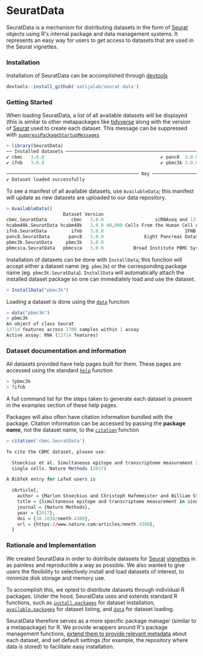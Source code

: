 # SeuratData

SeuratData is a mechanism for distributing datasets in the form of [Seurat](https://satijalab.org/seurat) objects using R's internal package and data management systems. It represents an easy way for users to get access to datasets that are used in the Seurat vignettes.

### Installation

Installation of SeuratData can be accomplished through [devtools](https://cran.r-project.org/package=devtools)

```R
devtools::install_github('satijalab/seurat-data')
```

### Getting Started

When loading SeuratData, a list of all available datasets will be displayed (this is similar to other metapackages like [tidyverse](https://cran.r-project.org/package=tidyverse) along with the version of [Seurat](https://satijalab.org/seurat/) used to create each dataset. This message can be suppressed with [`suppressPackageStartupMessages`](https://stat.ethz.ch/R-manual/R-devel/library/base/html/message.html)

```R
> library(SeuratData)
── Installed datasets ───────────────────────────────────────────────────────────── SeuratData v0.1.0 ──
✔ cbmc   3.0.0                                           ✔ panc8  3.0.0
✔ ifnb   3.0.0                                           ✔ pbmc3k 3.0.0

───────────────────────────────────────────────── Key ──────────────────────────────────────────────────
✔ Dataset loaded successfully
```

To see a manifest of all available datasets, use `AvailableData`; this manifest will update as new datasets are uploaded to our data repository.

```R
> AvailableData()
                     Dataset Version                                                        Summary species            system ncells                                                            tech         notes Installed InstalledVersion
cbmc.SeuratData         cbmc   3.0.0                   scRNAseq and 13-antibody sequencing of CBMCs   human CBMC (cord blood)   8617                                                        CITE-seq          <NA>      TRUE            3.0.0
hcabm40k.SeuratData hcabm40k   3.0.0 40,000 Cells From the Human Cell Atlas ICA Bone Marrow Dataset   human       bone marrow  40000                                                          10x v2          <NA>     FALSE            3.0.0
ifnb.SeuratData         ifnb   3.0.0                              IFNB-Stimulated and Control PBMCs   human              PBMC  13999                                                          10x v1          <NA>      TRUE            3.0.0
panc8.SeuratData       panc8   3.0.0               Eight Pancreas Datasets Across Five Technologies   human Pancreatic Islets  14892                SMARTSeq2, Fluidigm C1, CelSeq, CelSeq2, inDrops          <NA>      TRUE            3.0.0
pbmc3k.SeuratData     pbmc3k   3.0.0                                     3k PBMCs from 10X Genomics   human              PBMC   2700                                                          10x v1          <NA>      TRUE            3.0.0
pbmcsca.SeuratData   pbmcsca   3.0.0           Broad Institute PBMC Systematic Comparative Analysis   human              PBMC  31021 10x v2, 10x v3, SMARTSeq2, Seq-Well, inDrops, Drop-seq, CelSeq2 HCA benchmark     FALSE            3.0.0
```

Installation of datasets can be done with `InstallData`; this function will accept either a dataset name (eg. `pbmc3k`) or the corresponding package name (eg. `pbmc3k.SeuratData`). `InstallData` will automatically attach the installed dataset package so one can immediately load and use the dataset.

```R
> InstallData("pbmc3k")
```

Loading a dataset is done using the [`data`](https://stat.ethz.ch/R-manual/R-devel/library/utils/html/data.html) function

```R
> data("pbmc3k")
> pbmc3k
An object of class Seurat
13714 features across 2700 samples within 1 assay
Active assay: RNA (13714 features)
```

### Dataset documentation and information

All datasets provided have help pages built for them. These pages are accessed using the standard [`help`](https://stat.ethz.ch/R-manual/R-devel/library/utils/html/help.html) function

```R
> ?pbmc3k
> ?ifnb
```

A full command list for the steps taken to generate each dataset is present in the examples section of these help pages.

Packages will also often have citation information bundled with the package. Citation information can be accessed by passing the **package name**, not the dataset name, to the [`citation`](https://stat.ethz.ch/R-manual/R-devel/library/utils/html/citation.html) function

```R
> citation('cbmc.SeuratData')

To cite the CBMC dataset, please use:

  Stoeckius et al. Simultaneous epitope and transcriptome measurement in
  single cells. Nature Methods (2017)

A BibTeX entry for LaTeX users is

  @Article{,
    author = {Marlon Stoeckius and Christoph Hafemeister and William Stephenson and Brian Houck-Loomis and Pratip K Chattopadhyay and Harold Swerdlow and Rahul Satija and Peter Smibert},
    title = {Simultaneous epitope and transcriptome measurement in single cells},
    journal = {Nature Methods},
    year = {2017},
    doi = {10.1038/nmeth.4380},
    url = {https://www.nature.com/articles/nmeth.4380},
  }
```

### Rationale and Implementation

We created SeuratData in order to distribute datasets for [Seurat](https://satijalab.org/seurat/get_started.html) [vignettes](https://satijalab.org/seurat/frv.html) in as painless and reproducible a way as possible. We also wanted to give users the flexibility to selectively install and load datasets of interest, to minimize disk storage and memory use.

To accomplish this, we opted to distribute datasets through individual R packages. Under the hood, SeuratData uses and extends standard R functions, such as [`install.packages`](https://stat.ethz.ch/R-manual/R-devel/library/utils/html/install.packages.html) for dataset installation, [`available.packages`](https://stat.ethz.ch/R-manual/R-devel/library/utils/html/available.packages.html) for dataset listing, and [`data`](https://stat.ethz.ch/R-manual/R-devel/library/utils/html/data.html) for dataset loading. 

SeuratData therefore serves as a more specific package manager (similar to a metapackage) for R. We provide wrappers around R's package management functions, [extend them to provide relevant metadata](https://github.com/satijalab/seurat-data/#getting-started) about each dataset, and set default settings (for example, the repository where data is stored) to facilitate easy installation.
